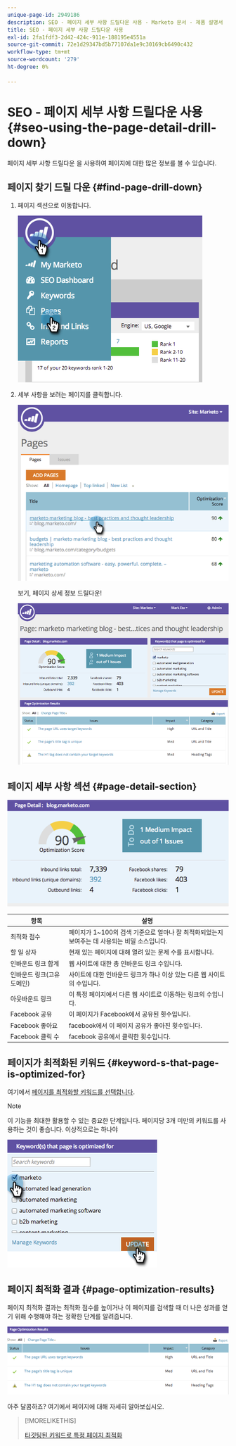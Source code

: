 ```yaml
---
unique-page-id: 2949186
description: SEO - 페이지 세부 사항 드릴다운 사용 - Marketo 문서 - 제품 설명서
title: SEO - 페이지 세부 사항 드릴다운 사용
exl-id: 2fa1fdf3-2d42-424c-911e-188195e4551a
source-git-commit: 72e1d29347bd5b77107da1e9c30169cb6490c432
workflow-type: tm+mt
source-wordcount: '279'
ht-degree: 0%

---
```


# SEO - 페이지 세부 사항 드릴다운 사용 {#seo-using-the-page-detail-drill-down}

페이지 세부 사항 드릴다운 을 사용하여 페이지에 대한 많은 정보를 볼 수 있습니다.

## 페이지 찾기 드릴 다운 {#find-page-drill-down}

1. 페이지 섹션으로 이동합니다.

   ![](assets/image2014-9-17-21-3a54-3a53.png)

1. 세부 사항을 보려는 페이지를 클릭합니다.

   ![](assets/image2014-9-17-21-3a54-3a58.png)

   보기, 페이지 상세 정보 드릴다운!

   ![](assets/image2014-9-17-21-3a55-3a2.png)

## 페이지 세부 사항 섹션 {#page-detail-section}

![](assets/image2014-9-17-21-3a55-3a46.png)

| 항목 | 설명 |
|---|---|
| 최적화 점수 | 페이지가 1~100의 검색 기준으로 얼마나 잘 최적화되었는지 보여주는 데 사용되는 비밀 소스입니다. |
| 할 일 상자 | 현재 있는 페이지에 대해 열려 있는 문제 수를 표시합니다. |
| 인바운드 링크 합계 | 웹 사이트에 대한 총 인바운드 링크 수입니다. |
| 인바운드 링크(고유 도메인) | 사이트에 대한 인바운드 링크가 하나 이상 있는 다른 웹 사이트의 수입니다. |
| 아웃바운드 링크 | 이 특정 페이지에서 다른 웹 사이트로 이동하는 링크의 수입니다. |
| Facebook 공유 | 이 페이지가 Facebook에서 공유된 횟수입니다. |
| Facebook 좋아요 | facebook에서 이 페이지 공유가 좋아진 횟수입니다. |
| Facebook 클릭 수 | facebook 공유에서 클릭한 횟수입니다. |

## 페이지가 최적화된 키워드  {#keyword-s-that-page-is-optimized-for}

여기에서 [페이지를 최적화할 키워드를 선택합니다](/help/marketo/product-docs/additional-apps/seo/keywords/seo-optimize-specific-pages-with-targeted-keywords.md).

>[!NOTE]
>
>이 기능을 최대한 활용할 수 있는 중요한 단계입니다. 페이지당 3개 미만의 키워드를 사용하는 것이 좋습니다. 이상적으로는 하나야

![](assets/image2014-9-17-21-3a56-3a35.png)

## 페이지 최적화 결과 {#page-optimization-results}

페이지 최적화 결과는 최적화 점수를 높이거나 이 페이지를 검색할 때 더 나은 성과를 얻기 위해 수행해야 하는 정확한 단계를 알려줍니다.

![](assets/image2014-9-17-21-3a56-3a41.png)

아주 달콤하죠? 여기에서 페이지에 대해 자세히 알아보십시오.

>[!MORELIKETHIS]
>
>[타깃팅된 키워드로 특정 페이지 최적화](/help/marketo/product-docs/additional-apps/seo/keywords/seo-optimize-specific-pages-with-targeted-keywords.md)
